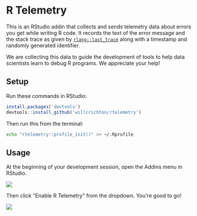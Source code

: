 # R Telemetry

This is an RStudio addin that collects and sends telemetry data about errors you get while writing R code. It records the text of the error message and the stack trace as given by [`rlang::last_trace`](https://rlang.r-lib.org/reference/last_error.html) along with a timestamp and randomly generated identifier.

We are collecting this data to guide the development of tools to help data scientists learn to debug R programs. We appreciate your help!

## Setup

Run these commands in RStudio:

```r
install.packages('devtools')
devtools::install_github('willcrichton/rtelemetry')
```

Then run this from the terminal:

```bash
echo "rtelemetry::profile_init()" >> ~/.Rprofile
```

## Usage

At the beginning of your development session, open the Addins menu in RStudio.

![](https://raw.githubusercontent.com/willcrichton/rtelemetry/master/assets/step1.png)

Then click "Enable R Telemetry" from the dropdown. You're good to go!

![](https://raw.githubusercontent.com/willcrichton/rtelemetry/master/assets/step2.png)
